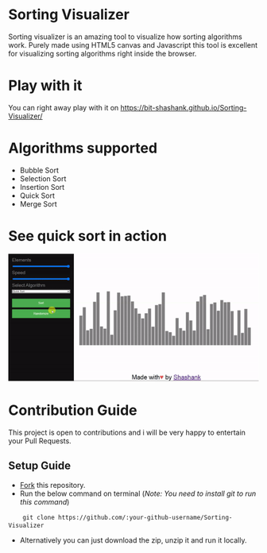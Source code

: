 # Sorting Visualizer

Sorting visualizer is an amazing tool to visualize how sorting algorithms work. Purely made using HTML5 canvas and Javascript this tool is excellent for visualizing sorting algorithms right inside the browser.

# Play with it

You can right away play with it on https://bit-shashank.github.io/Sorting-Visualizer/

# Algorithms supported

-   Bubble Sort
-   Selection Sort
-   Insertion Sort
-   Quick Sort
-   Merge Sort

# See quick sort in action

![](QuickSort.gif)

# Contribution Guide

This project is open to contributions and i will be very happy to entertain your Pull Requests.

## Setup Guide

-   [Fork](https://github.com/bit-shashank/Sorting-Visualizer/fork) this repository.
-   Run the below command on terminal (_Note: You need to install git to run this command_)

```
    git clone https://github.com/:your-github-username/Sorting-Visualizer
```

-   Alternatively you can just download the zip, unzip it and run it locally.
